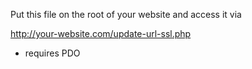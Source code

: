 Put this file on the root of your website and access it via 

http://your-website.com/update-url-ssl.php

* requires PDO
